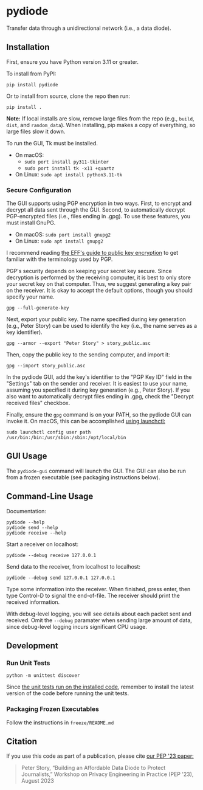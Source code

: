 # pydiode

Transfer data through a unidirectional network (i.e., a data diode).

## Installation

First, ensure you have Python version 3.11 or greater.

To install from PyPI:
```
pip install pydiode
```

Or to install from source, clone the repo then run:
```
pip install .
```
**Note:** If local installs are slow, remove large files from the repo (e.g., `build`, `dist`, and `random_data`). When installing, pip makes a copy of everything, so large files slow it down.

To run the GUI, Tk must be installed.
- On macOS:
  - `sudo port install py311-tkinter`
  - `sudo port install tk -x11 +quartz`
- On Linux: `sudo apt install python3.11-tk`

### Secure Configuration

The GUI supports using PGP encryption in two ways. First, to encrypt and decrypt all data sent through the GUI. Second, to automatically decrypt PGP-encrypted files (i.e., files ending in .gpg). To use these features, you must install GnuPG.
- On macOS: `sudo port install gnupg2`
- On Linux: `sudo apt install gnupg2`

I recommend reading [the EFF's guide to public key encryption](https://ssd.eff.org/module/deep-dive-end-end-encryption-how-do-public-key-encryption-systems-work) to get familiar with the terminology used by PGP.

PGP's security depends on keeping your secret key secure. Since decryption is performed by the receiving computer, it is best to only store your secret key on that computer. Thus, we suggest generating a key pair on the receiver. It is okay to accept the default options, though you should specify your name.
```
gpg --full-generate-key
```

Next, export your public key. The name specified during key generation (e.g., Peter Story) can be used to identify the key (i.e., the name serves as a key identifier).
```
gpg --armor --export "Peter Story" > story_public.asc
```

Then, copy the public key to the sending computer, and import it:
```
gpg --import story_public.asc
```

In the pydiode GUI, add the key's identifier to the "PGP Key ID" field in the "Settings" tab on the sender and receiver. It is easiest to use your name, assuming you specified it during key generation (e.g., Peter Story). If you also want to automatically decrypt files ending in .gpg, check the "Decrypt received files" checkbox.

Finally, ensure the `gpg` command is on your PATH, so the pydiode GUI can invoke it. On macOS, this can be accomplished [using launchctl:](https://stackoverflow.com/a/70510488/3043071)
```
sudo launchctl config user path /usr/bin:/bin:/usr/sbin:/sbin:/opt/local/bin
```

## GUI Usage

The `pydiode-gui` command will launch the GUI. The GUI can also be run from a frozen executable (see packaging instructions below).

## Command-Line Usage

Documentation:
```
pydiode --help
pydiode send --help
pydiode receive --help
```

Start a receiver on localhost:
```
pydiode --debug receive 127.0.0.1
```

Send data to the receiver, from localhost to localhost:
```
pydiode --debug send 127.0.0.1 127.0.0.1
```

Type some information into the receiver. When finished, press enter, then type Control-D to signal the end-of-file. The receiver should print the received information.

With debug-level logging, you will see details about each packet sent and received. Omit the `--debug` paramater when sending large amount of data, since debug-level logging incurs significant CPU usage.

## Development

### Run Unit Tests

```
python -m unittest discover
```

Since [the unit tests run on the installed code](https://blog.ionelmc.ro/2014/05/25/python-packaging/), remember to install the latest version of the code before running the unit tests.

### Packaging Frozen Executables

Follow the instructions in `freeze/README.md`

## Citation

If you use this code as part of a publication, please cite [our PEP '23 paper:](https://pep23.com/assets/pdf/pep23-paper7.pdf)

> Peter Story, “Building an Affordable Data Diode to Protect Journalists,” Workshop on Privacy Engineering in Practice (PEP '23), August 2023
